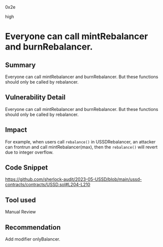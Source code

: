 0x2e

high

# Everyone can call mintRebalancer and burnRebalancer.

## Summary

Everyone can call mintRebalancer and burnRebalancer. But these functions should only be called by rebalancer.

## Vulnerability Detail

Everyone can call mintRebalancer and burnRebalancer. But these functions should only be called by rebalancer.

## Impact

For example, when users call `rebalance()` in USSDRebalancer, an attacker can frontrun and call mintRebalancer(max), then the `rebalance()` will revert due to integer overflow.

## Code Snippet

https://github.com/sherlock-audit/2023-05-USSD/blob/main/ussd-contracts/contracts/USSD.sol#L204-L210

## Tool used

Manual Review

## Recommendation

Add modifier onlyBalancer.
